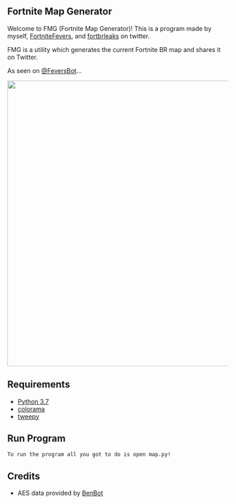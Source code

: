 ## Fortnite Map Generator

Welcome to FMG (Fortnite Map Generator)! This is a program made by myself, [FortniteFevers](https://twitter.com/fortnitefevers), and [fortbrleaks](https://twitter.com/fortbrleaks) on twitter.

FMG is a utility which generates the current Fortnite BR map and shares it on Twitter.

As seen on [@FeversBot](https://twitter.com/FortniteFevers/status/1270869425789513729)...

<p align="center">
    <img src="https://i.imgur.com/AHJzUpOl.png" width="650px" draggable="false">
</p>

## Requirements

- [Python 3.7](https://www.python.org/downloads/)
- [colorama](https://pypi.org/project/colorama/)
- [tweepy](http://docs.tweepy.org/en/latest/install.htmlg)

## Run Program

```
To run the program all you got to do is open map.py!
```

## Credits

- AES data provided by [BenBot](https://stoplight.io/p/docs/gh/fabianfg/benbot-docs)
